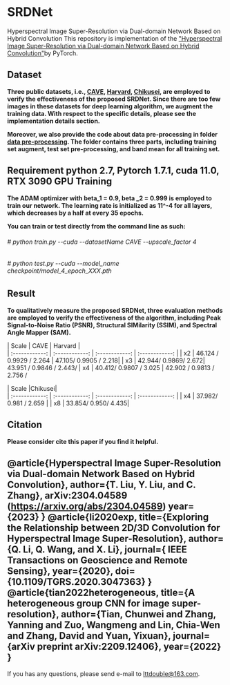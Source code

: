 # SRDNet
Hyperspectral Image Super-Resolution via Dual-domain Network Based on Hybrid Convolution
This repository is implementation of the ["Hyperspectral Image Super-Resolution via Dual-domain Network Based on Hybrid Convolution"](SRDNet)by PyTorch.

Dataset
------
**Three public datasets, i.e., 
[CAVE](https://www1.cs.columbia.edu/CAVE/databases/multispectral/ 
"CAVE"), [Harvard](http://vision.seas.harvard.edu/hyperspec/explore.html 
"Harvard"), [Chikusei](https://naotoyokoya.Com/Download.html), are employed to verify the effectiveness of the  proposed SRDNet. Since there are too few images in these datasets for deep learning algorithm, we augment the training data. With respect to the specific details, please see the implementation details section.**

**Moreover, we also provide the code about data pre-processing in folder [data pre-processing](https://github.com/qianngli/MCNet/tree/master/data_pre-processing "data pre-processing"). The folder contains three parts, including training set augment, test set pre-processing, and band mean for all training set.**

Requirement
**python 2.7, Pytorch 1.7.1, cuda 11.0, RTX 3090 GPU**
Training
--------
**The ADAM optimizer with beta_1 = 0.9, beta _2 = 0.999 is employed to train our network.  The learning rate is initialized as 11^-4 for all layers, which decreases by a half at every 35 epochs.**

**You can train or test directly from the command line as such:**

###### # python train.py --cuda --datasetName CAVE  --upscale_factor 4
###### # python test.py --cuda --model_name checkpoint/model_4_epoch_XXX.pth

Result
--------
**To qualitatively measure the proposed SRDNet, three evaluation methods are employed to verify the effectiveness of the algorithm, including  Peak Signal-to-Noise Ratio (PSNR), Structural SIMilarity (SSIM), and Spectral Angle Mapper (SAM).**


| Scale  |  CAVE |  Harvard |  
| :------------: | :------------: | :------------: | :------------: | 
|  x2 |  46.124 / 0.9929 / 2.264 | 47.105/ 0.9905 / 2.218| 
|  x3 |  42.944/ 0.9869/ 2.672|  43.951 / 0.9846 / 2.443/
|  x4 | 40.412/ 0.9807 / 3.025 |  42.902 / 0.9813 / 2.756 /

| Scale  |Chikusei|  
| :------------: | :------------: | :------------: | :------------: | 
|  x4 |  37.982/ 0.981 / 2.659 | 
|  x8 |  33.854/ 0.950/ 4.435|  


Citation 
--------
**Please consider cite this paper if you find it helpful.**

@article{Hyperspectral Image Super-Resolution via Dual-domain Network Based on Hybrid Convolution},
author={T. Liu, Y. Liu, and C. Zhang},
arXiv:2304.04589 (https://arxiv.org/abs/2304.04589)
year={2023}
	}
  @article{li2020exp,
title={Exploring the Relationship between 2D/3D Convolution for Hyperspectral Image Super-Resolution},
author={Q. Li, Q. Wang, and X. Li},
journal={ IEEE Transactions on Geoscience and Remote Sensing},
year={2020},
doi={10.1109/TGRS.2020.3047363}
}
@article{tian2022heterogeneous,
title={A heterogeneous group CNN for image super-resolution},
author={Tian, Chunwei and Zhang, Yanning and Zuo, Wangmeng and Lin, Chia-Wen and Zhang, David and Yuan, Yixuan},
journal={arXiv preprint arXiv:2209.12406},
year={2022}
}
--------

If you has any questions, please send e-mail to lttdouble@163.com.